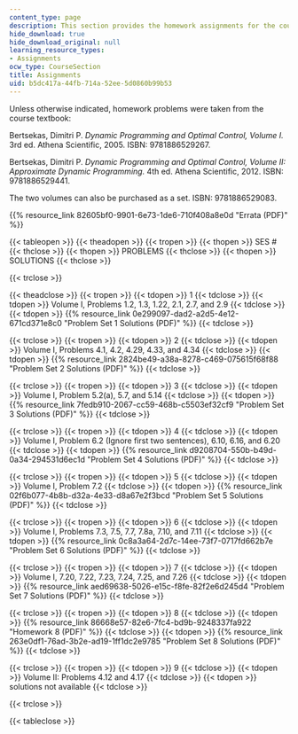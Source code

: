 ```yaml
---
content_type: page
description: This section provides the homework assignments for the course and solutions.
hide_download: true
hide_download_original: null
learning_resource_types:
- Assignments
ocw_type: CourseSection
title: Assignments
uid: b5dc417a-44fb-714a-52ee-5d0860b99b53
---
```


Unless otherwise indicated, homework problems were taken from the course textbook:

Bertsekas, Dimitri P. _Dynamic Programming and Optimal Control, Volume I._ 3rd ed. Athena Scientific, 2005. ISBN: 9781886529267.

Bertsekas, Dimitri P. _Dynamic Programming and Optimal Control, Volume II: Approximate Dynamic Programming._ 4th ed. Athena Scientific, 2012. ISBN: 9781886529441.

The two volumes can also be purchased as a set. ISBN: 9781886529083.

{{% resource_link 82605bf0-9901-6e73-1de6-710f408a8e0d "Errata (PDF)" %}}

{{< tableopen >}}
{{< theadopen >}}
{{< tropen >}}
{{< thopen >}}
SES #
{{< thclose >}}
{{< thopen >}}
PROBLEMS
{{< thclose >}}
{{< thopen >}}
SOLUTIONS
{{< thclose >}}

{{< trclose >}}

{{< theadclose >}}
{{< tropen >}}
{{< tdopen >}}
1
{{< tdclose >}}
{{< tdopen >}}
Volume I, Problems 1.2, 1.3, 1.22, 2.1, 2.7, and 2.9
{{< tdclose >}}
{{< tdopen >}}
{{% resource_link 0e299097-dad2-a2d5-4e12-671cd371e8c0 "Problem Set 1 Solutions (PDF)" %}}
{{< tdclose >}}

{{< trclose >}}
{{< tropen >}}
{{< tdopen >}}
2
{{< tdclose >}}
{{< tdopen >}}
Volume I, Problems 4.1, 4.2, 4.29, 4.33, and 4.34
{{< tdclose >}}
{{< tdopen >}}
{{% resource_link 2824be49-a38a-8278-c469-075615f68f88 "Problem Set 2 Solutions (PDF)" %}}
{{< tdclose >}}

{{< trclose >}}
{{< tropen >}}
{{< tdopen >}}
3
{{< tdclose >}}
{{< tdopen >}}
Volume I, Problem 5.2(a), 5.7, and 5.14
{{< tdclose >}}
{{< tdopen >}}
{{% resource_link 7fedb910-2067-cc59-468b-c5503ef32cf9 "Problem Set 3 Solutions (PDF)" %}}
{{< tdclose >}}

{{< trclose >}}
{{< tropen >}}
{{< tdopen >}}
4
{{< tdclose >}}
{{< tdopen >}}
Volume I, Problem 6.2 (Ignore first two sentences), 6.10, 6.16, and 6.20
{{< tdclose >}}
{{< tdopen >}}
{{% resource_link d9208704-550b-b49d-0a34-294531d6ec1d "Problem Set 4 Solutions (PDF)" %}}
{{< tdclose >}}

{{< trclose >}}
{{< tropen >}}
{{< tdopen >}}
5
{{< tdclose >}}
{{< tdopen >}}
Volume I, Problem 7.2
{{< tdclose >}}
{{< tdopen >}}
{{% resource_link 02f6b077-4b8b-d32a-4e33-d8a67e2f3bcd "Problem Set 5 Solutions (PDF)" %}}
{{< tdclose >}}

{{< trclose >}}
{{< tropen >}}
{{< tdopen >}}
6
{{< tdclose >}}
{{< tdopen >}}
Volume I, Problems 7.3, 7.5, 7.7, 7.8a, 7.10, and 7.11
{{< tdclose >}}
{{< tdopen >}}
{{% resource_link 0c8a3a64-2d7c-14ee-73f7-0717fd662b7e "Problem Set 6 Solutions (PDF)" %}}
{{< tdclose >}}

{{< trclose >}}
{{< tropen >}}
{{< tdopen >}}
7
{{< tdclose >}}
{{< tdopen >}}
Volume I, 7.20, 7.22, 7.23, 7.24, 7.25, and 7.26
{{< tdclose >}}
{{< tdopen >}}
{{% resource_link aed69638-5026-e15c-f8fe-82f2e6d245d4 "Problem Set 7 Solutions (PDF)" %}}
{{< tdclose >}}

{{< trclose >}}
{{< tropen >}}
{{< tdopen >}}
8
{{< tdclose >}}
{{< tdopen >}}
{{% resource_link 86668e57-82e6-7fc4-bd9b-9248337fa922 "Homework 8 (PDF)" %}}
{{< tdclose >}}
{{< tdopen >}}
{{% resource_link 263e0df1-76ad-3b2e-ad19-1ff1dc2e9785 "Problem Set 8 Solutions (PDF)" %}}
{{< tdclose >}}

{{< trclose >}}
{{< tropen >}}
{{< tdopen >}}
9
{{< tdclose >}}
{{< tdopen >}}
Volume II: Problems 4.12 and 4.17
{{< tdclose >}}
{{< tdopen >}}
solutions not available
{{< tdclose >}}

{{< trclose >}}

{{< tableclose >}}